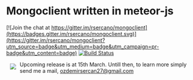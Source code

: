 # Mongoclient written in meteor-js
[![Join the chat at https://gitter.im/rsercano/mongoclient](https://badges.gitter.im/rsercano/mongoclient.svg)](https://gitter.im/rsercano/mongoclient?utm_source=badge&utm_medium=badge&utm_campaign=pr-badge&utm_content=badge)                                          [![Build Status](https://travis-ci.org/rsercano/mongoclient.svg?branch=master)](https://travis-ci.org/rsercano/mongoclient)

<a href="https://d3js.org"><img src="http://www.mongoclient.com/img/logo/head_only_small.png" align="left" hspace="10" vspace="6"></a>

Upcoming release is at 15th March. Untill then, to learn more simply send me a mail, ozdemirsercan27@gmail.com
